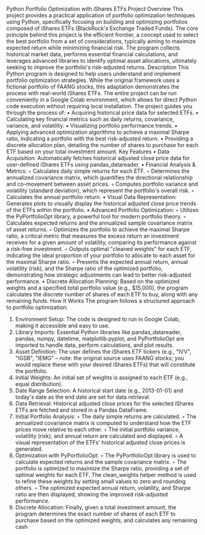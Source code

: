 Python Portfolio Optimization with iShares ETFs
Project Overview
This project provides a practical application of portfolio optimization techniques using Python, specifically focusing on building and optimizing portfolios composed of iShares ETFs (BlackRock's Exchange Traded Funds). The core principle behind this project is the efficient frontier, a concept used to select the best portfolio from a set of considerations, typically aiming to maximize expected return while minimizing financial risk.
The program collects historical market data, performs essential financial calculations, and leverages advanced libraries to identify optimal asset allocations, ultimately seeking to improve the portfolio's risk-adjusted returns.
Description
This Python program is designed to help users understand and implement portfolio optimization strategies. While the original framework uses a fictional portfolio of FAANG stocks, this adaptation demonstrates the process with real-world iShares ETFs. The entire project can be run conveniently in a Google Colab environment, which allows for direct Python code execution without requiring local installation.
The project guides you through the process of:
• Acquiring historical price data for selected ETFs.
• Calculating key financial metrics such as daily returns, covariance, variance, and volatility.
• Visualizing portfolio performance trends.
• Applying advanced optimization algorithms to achieve a maximal Sharpe ratio, indicating a portfolio with the best risk-adjusted return.
• Providing a discrete allocation plan, detailing the number of shares to purchase for each ETF based on your total investment amount.
Key Features
• Data Acquisition: Automatically fetches historical adjusted close price data for user-defined iShares ETFs using pandas_datareader.
• Financial Analysis & Metrics:
    ◦ Calculates daily simple returns for each ETF.
    ◦ Determines the annualized covariance matrix, which quantifies the directional relationship and co-movement between asset prices.
    ◦ Computes portfolio variance and volatility (standard deviation), which represent the portfolio's overall risk.
    ◦ Calculates the annual portfolio return.
• Visual Data Representation: Generates plots to visually display the historical adjusted close price trends of the ETFs within the portfolio.
• Advanced Portfolio Optimization:
    ◦ Utilizes the PyPortfolioOpt library, a powerful tool for modern portfolio theory.
    ◦ Calculates expected returns and the annualized sample covariance matrix of asset returns.
    ◦ Optimizes the portfolio to achieve the maximal Sharpe ratio, a critical metric that measures the excess return an investment receives for a given amount of volatility, comparing its performance against a risk-free investment.
    ◦ Outputs optimal "cleaned weights" for each ETF, indicating the ideal proportion of your portfolio to allocate to each asset for the maximal Sharpe ratio.
    ◦ Presents the expected annual return, annual volatility (risk), and the Sharpe ratio of the optimized portfolio, demonstrating how strategic adjustments can lead to better risk-adjusted performance.
• Discrete Allocation Planning: Based on the optimized weights and a specified total portfolio value (e.g., $15,000), the program calculates the discrete number of shares of each ETF to buy, along with any remaining funds.
How It Works
The program follows a structured approach to portfolio optimization:
1. Environment Setup: The code is designed to run in Google Colab, making it accessible and easy to use.
2. Library Imports: Essential Python libraries like pandas_datareader, pandas, numpy, datetime, matplotlib.pyplot, and PyPortfolioOpt are imported to handle data, perform calculations, and plot results.
3. Asset Definition: The user defines the iShares ETF tickers (e.g., "IVV", "IGSB", "IEMG" – note: the original source uses FAANG stocks; you would replace these with your desired iShares ETFs) that will constitute the portfolio.
4. Initial Weights: An initial set of weights is assigned to each ETF (e.g., equal distribution).
5. Date Range Selection: A historical start date (e.g., 2013-01-01) and today's date as the end date are set for data retrieval.
6. Data Retrieval: Historical adjusted close prices for the selected iShares ETFs are fetched and stored in a Pandas DataFrame.
7. Initial Portfolio Analysis:
    ◦ The daily simple returns are calculated.
    ◦ The annualized covariance matrix is computed to understand how the ETF prices move relative to each other.
    ◦ The initial portfolio variance, volatility (risk), and annual return are calculated and displayed.
    ◦ A visual representation of the ETFs' historical adjusted close prices is generated.
8. Optimization with PyPortfolioOpt:
    ◦ The PyPortfolioOpt library is used to calculate expected returns and the sample covariance matrix.
    ◦ The portfolio is optimized to maximize the Sharpe ratio, providing a set of optimal weights for each ETF. The clean_weights helper method is used to refine these weights by setting small values to zero and rounding others.
    ◦ The optimized expected annual return, volatility, and Sharpe ratio are then displayed, showing the improved risk-adjusted performance.
9. Discrete Allocation: Finally, given a total investment amount, the program determines the exact number of shares of each ETF to purchase based on the optimized weights, and calculates any remaining cash
